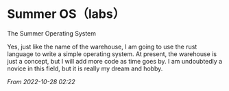 # Summer OS（labs）
The Summer Operating System

Yes, just like the name of the warehouse, I am going to use the rust language to write a simple operating system. At present, the warehouse is just a concept, but I will add more code as time goes by. I am undoubtedly a novice in this field, but it is really my dream and hobby.

*From 2022-10-28 02:22*

